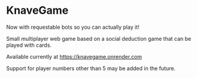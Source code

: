 # KnaveGame
Now with requestable bots so you can actually play it!

Small multiplayer web game based on a social deduction game that can be played with cards.

Available currently at https://knavegame.onrender.com

Support for player numbers other than 5 may be added in the future.
